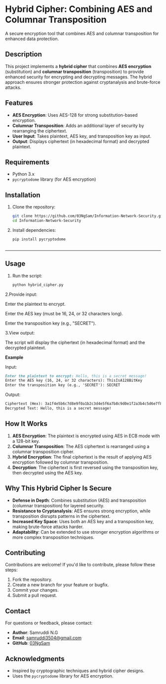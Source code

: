 # Hybrid Cipher: Combining AES and Columnar Transposition
A secure encryption tool that combines AES and columnar transposition for enhanced data protection.

## Description
This project implements a **hybrid cipher** that combines **AES encryption** (substitution) and **columnar transposition** (transposition) to provide enhanced security for encrypting and decrypting messages. The hybrid approach ensures stronger protection against cryptanalysis and brute-force attacks.

## Features
- **AES Encryption**: Uses AES-128 for strong substitution-based encryption.
- **Columnar Transposition**: Adds an additional layer of security by rearranging the ciphertext.
- **User Input**: Takes plaintext, AES key, and transposition key as input.
- **Output**: Displays ciphertext (in hexadecimal format) and decrypted plaintext.

## Requirements
- Python 3.x
- `pycryptodome` library (for AES encryption)

## Installation
1. Clone the repository:
   ```bash
   git clone https://github.com/03NgSam/Information-Network-Security.git
   cd Information-Network-Security
   
2. Install dependencies:
   ```bash
   pip install pycryptodome
   
   
   
---

## Usage
1. Run the script:
   ```bash
   python hybrid_cipher.py

2.Provide input:

Enter the plaintext to encrypt.

Enter the AES key (must be 16, 24, or 32 characters long).

Enter the transposition key (e.g., "SECRET").

3.View output:

The script will display the ciphertext (in hexadecimal format) and the decrypted plaintext.

**Example**

Input:
```markdown
Enter the plaintext to encrypt: Hello, this is a secret message!
Enter the AES key (16, 24, or 32 characters): ThisIsA128BitKey
Enter the transposition key (e.g., 'SECRET'): SECRET
```


Output:
```markdown
Ciphertext (Hex): 3a1f4e5b6c7d8e9f0a1b2c3d4e5f6a7b8c9d0e1f2a3b4c5d6e7f8a9b0c1d2e3f4a5b6c7d8e9f0a1b
Decrypted Text: Hello, this is a secret message!
```

## How It Works
1. **AES Encryption**: The plaintext is encrypted using AES in ECB mode with a 128-bit key.
2. **Columnar Transposition**: The AES ciphertext is rearranged using a columnar transposition cipher.
3. **Hybrid Encryption**: The final ciphertext is the result of applying AES encryption followed by columnar transposition.
4. **Decryption**: The ciphertext is first reversed using the transposition key, then decrypted using the AES key.


## Why This Hybrid Cipher Is Secure
- **Defense in Depth**: Combines substitution (AES) and transposition (columnar transposition) for layered security.
- **Resistance to Cryptanalysis**: AES ensures strong encryption, while transposition disrupts patterns in the ciphertext.
- **Increased Key Space**: Uses both an AES key and a transposition key, making brute-force attacks harder.
- **Adaptability**: Can be extended to use stronger encryption algorithms or more complex transposition techniques.

## Contributing
Contributions are welcome! If you'd like to contribute, please follow these steps:
1. Fork the repository.
2. Create a new branch for your feature or bugfix.
3. Commit your changes.
4. Submit a pull request.

## Contact
For questions or feedback, please contact:
- **Author**: Samruddi N.G
- **Email**: samruddi3504@gmail.com
- **GitHub**: [03NgSam](https://github.com/03NgSam)

## Acknowledgments
- Inspired by cryptographic techniques and hybrid cipher designs.
- Uses the `pycryptodome` library for AES encryption.
